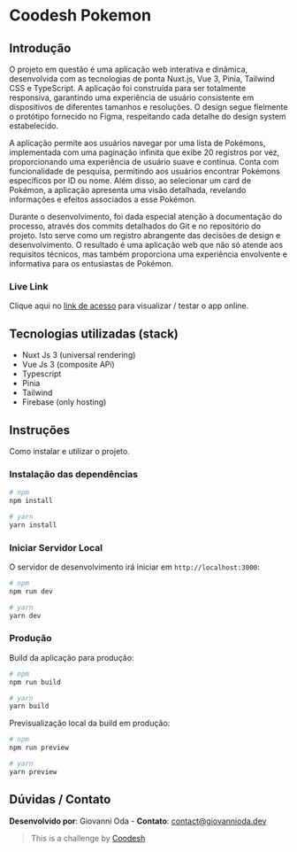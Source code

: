 # Coodesh Pokemon

## Introdução

O projeto em questão é uma aplicação web interativa e dinâmica, desenvolvida com as tecnologias de ponta Nuxt.js, Vue 3, Pinia, Tailwind CSS e TypeScript. A aplicação foi construída para ser totalmente responsiva, garantindo uma experiência de usuário consistente em dispositivos de diferentes tamanhos e resoluções. O design segue fielmente o protótipo fornecido no Figma, respeitando cada detalhe do design system estabelecido.

A aplicação permite aos usuários navegar por uma lista de Pokémons, implementada com uma paginação infinita que exibe 20 registros por vez, proporcionando uma experiência de usuário suave e contínua. Conta com funcionalidade de pesquisa, permitindo aos usuários encontrar Pokémons específicos por ID ou nome. Além disso, ao selecionar um card de Pokémon, a aplicação apresenta uma visão detalhada, revelando informações e efeitos associados a esse Pokémon.

Durante o desenvolvimento, foi dada especial atenção à documentação do processo, através dos commits detalhados do Git e no repositório do projeto. Isto serve como um registro abrangente das decisões de design e desenvolvimento. O resultado é uma aplicação web que não só atende aos requisitos técnicos, mas também proporciona uma experiência envolvente e informativa para os entusiastas de Pokémon.

### Live Link

Clique aqui no [link de acesso](https://coodesh-pokemon.web.app/) para visualizar / testar o app online.

## Tecnologias utilizadas (stack)

- Nuxt Js 3 (universal rendering)
- Vue Js 3 (composite APi)
- Typescript
- Pinia
- Tailwind
- Firebase (only hosting)

## Instruções

Como instalar e utilizar o projeto.

### Instalação das dependências

```bash
# npm
npm install

# yarn
yarn install
```

### Iniciar Servidor Local

O servidor de desenvolvimento irá iniciar em `http://localhost:3000`:

```bash
# npm
npm run dev

# yarn
yarn dev
```

### Produção

Build da aplicação para produção:

```bash
# npm
npm run build

# yarn
yarn build
```

Previsualização local da build em produção:

```bash
# npm
npm run preview

# yarn
yarn preview
```

## Dúvidas / Contato

**Desenvolvido por**: Giovanni Oda - **Contato**: [contact@giovannioda.dev](mailto:contact@giovannioda.dev)

> This is a challenge by [Coodesh](https://coodesh.com/)
